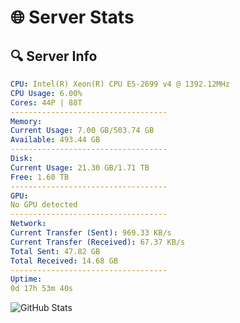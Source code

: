 # 🌐 Server Stats
## 🔍 Server Info
```yaml
CPU: Intel(R) Xeon(R) CPU E5-2699 v4 @ 1392.12MHz
CPU Usage: 6.00%
Cores: 44P | 88T
-----------------------------------
Memory:
Current Usage: 7.00 GB/503.74 GB
Available: 493.44 GB
-----------------------------------
Disk:
Current Usage: 21.30 GB/1.71 TB
Free: 1.60 TB
-----------------------------------
GPU:
No GPU detected
-----------------------------------
Network:
Current Transfer (Sent): 969.33 KB/s
Current Transfer (Received): 67.37 KB/s
Total Sent: 47.82 GB
Total Received: 14.68 GB
-----------------------------------
Uptime:
0d 17h 53m 40s
```
![GitHub Stats](https://img.shields.io/badge/Updated-2025-04-20_11:02:28-blue)
